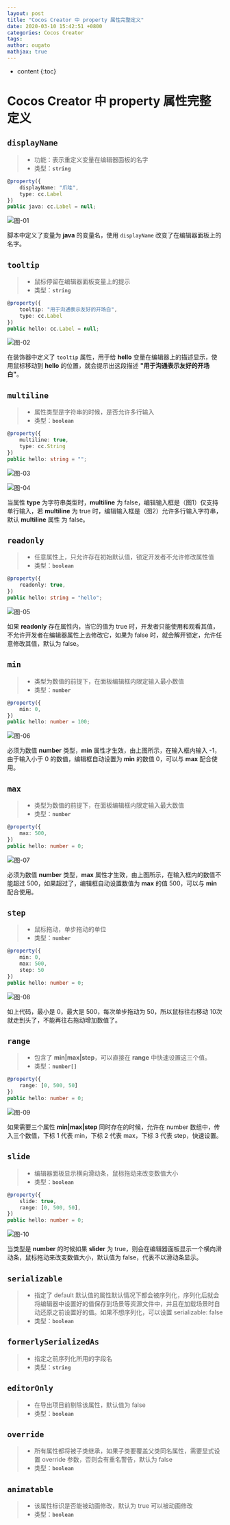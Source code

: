```yaml
---
layout: post
title: "Cocos Creator 中 property 属性完整定义"
date: 2020-03-10 15:42:51 +0800
categories: Cocos Creator
tags: 
author: ougato
mathjax: true
---
```


* content
{:toc}




# Cocos Creator 中 property 属性完整定义

## **`displayName`**
> * 功能：表示重定义变量在编辑器面板的名字 
> * 类型：**`string`**

```typescript
@property({
    displayName: "爪哇",
    type: cc.Label
})
public java: cc.Label = null;
```

![图-01](https://raw.githubusercontent.com/ougato/ougato.github.io/master/_image/cocos/property-define-01.png)

脚本中定义了变量为 **java** 的变量名，使用 `displayName` 改变了在编辑器面板上的名字。

## **`tooltip`**
> * 鼠标停留在编辑器面板变量上的提示 
> * 类型：**`string`**

```typescript
@property({
    tooltip: "用于沟通表示友好的开场白",
    type: cc.Label
})
public hello: cc.Label = null;
```

![图-02](https://raw.githubusercontent.com/ougato/ougato.github.io/master/_image/cocos/property-define-02.gif)

在装饰器中定义了 `tooltip` 属性，用于给 **hello** 变量在编辑器上的描述显示，使用鼠标移动到 **hello** 的位置，就会提示出这段描述 **"用于沟通表示友好的开场白"**。

## **`multiline`**
> * 属性类型是字符串的时候，是否允许多行输入
> * 类型：**`boolean`**

```typescript
@property({
    multiline: true,
    type: cc.String
})
public hello: string = "";
```

![图-03](https://raw.githubusercontent.com/ougato/ougato.github.io/master/_image/cocos/property-define-03.png)

![图-04](https://raw.githubusercontent.com/ougato/ougato.github.io/master/_image/cocos/property-define-04.png)

当属性 **type** 为字符串类型时，**multiline** 为 false，编辑输入框是（图1）仅支持单行输入，若 **multiline** 为 true 时，编辑输入框是（图2）允许多行输入字符串，默认 **multiline** 属性 为 false。

## **`readonly`**
> * 任意属性上，只允许存在初始默认值，锁定开发者不允许修改属性值
> * 类型：**`boolean`**

```typescript
@property({
    readonly: true,
})
public hello: string = "hello";
```

![图-05](https://raw.githubusercontent.com/ougato/ougato.github.io/master/_image/cocos/property-define-05.gif)

如果 **readonly** 存在属性内，当它的值为 true 时，开发者只能使用和观看其值，不允许开发者在编辑器属性上去修改它，如果为 false 时，就会解开锁定，允许任意修改其值，默认为 false。

## **`min`**
> * 类型为数值的前提下，在面板编辑框内限定输入最小数值
> * 类型：**`number`**

```typescript
@property({
    min: 0,
})
public hello: number = 100;
```

![图-06](https://raw.githubusercontent.com/ougato/ougato.github.io/master/_image/cocos/property-define-06.gif)

必须为数值 **number** 类型，**min** 属性才生效，由上图所示，在输入框内输入 -1，由于输入小于 0 的数值，编辑框自动设置为 **min** 的数值 0，可以与 **max** 配合使用。

## **`max`**
> * 类型为数值的前提下，在面板编辑框内限定输入最大数值
> * 类型：**`number`**

```typescript
@property({
    max: 500,
})
public hello: number = 0;
```

![图-07](https://raw.githubusercontent.com/ougato/ougato.github.io/master/_image/cocos/property-define-07.gif)

必须为数值 **number** 类型，**max** 属性才生效，由上图所示，在输入框内的数值不能超过 500，如果超过了，编辑框自动设置数值为 **max** 的值 500，可以与 **min** 配合使用。

## **`step`**
> * 鼠标拖动，单步拖动的单位
> * 类型：**`number`**

```typescript
@property({
    min: 0,
    max: 500,
    step: 50
})
public hello: number = 0;
```

![图-08](https://raw.githubusercontent.com/ougato/ougato.github.io/master/_image/cocos/property-define-08.gif)

如上代码，最小是 0，最大是 500，每次单步拖动为 50，所以鼠标往右移动 10次就走到头了，不能再往右拖动增加数值了。

## **`range`**
> * 包含了 **min\|max\|step**，可以直接在 **range** 中快速设置这三个值。
> * 类型：**`number[]`**

```typescript
@property({
    range: [0, 500, 50]
})
public hello: number = 0;
```

![图-09](https://raw.githubusercontent.com/ougato/ougato.github.io/master/_image/cocos/property-define-09.gif)

如果需要三个属性 **min\|max\|step** 同时存在的时候，允许在 number 数组中，传入三个数值，下标 1 代表 min，下标 2 代表 max，下标 3 代表 step，快速设置。

## **`slide`**
> * 编辑器面板显示横向滑动条，鼠标拖动来改变数值大小
> * 类型：**`boolean`**

```typescript
@property({
    slide: true,
    range: [0, 500, 50],
})
public hello: number = 0;
```

![图-10](https://raw.githubusercontent.com/ougato/ougato.github.io/master/_image/cocos/property-define-10.gif)

当类型是 **number** 的时候如果 **slider** 为 true，则会在编辑器面板显示一个横向滑动条，鼠标拖动来改变数值大小，默认值为 false，代表不以滑动条显示。


## **`serializable`**
> * 指定了 default 默认值的属性默认情况下都会被序列化，序列化后就会将编辑器中设置好的值保存到场景等资源文件中，并且在加载场景时自动还原之前设置好的值。如果不想序列化，可以设置 serializable: false
> * 类型：**`boolean`**

## **`formerlySerializedAs`**
> * 指定之前序列化所用的字段名
> * 类型：**`string`**

## **`editorOnly`**
> * 在导出项目前剔除该属性，默认值为 false
> * 类型：**`boolean`**

## **`override`**
> * 所有属性都将被子类继承，如果子类要覆盖父类同名属性，需要显式设置 override 参数，否则会有重名警告，默认为 false
> * 类型：**`boolean`**

## **`animatable`**
> * 该属性标识是否能被动画修改，默认为 true 可以被动画修改
> * 类型：**`boolean`**